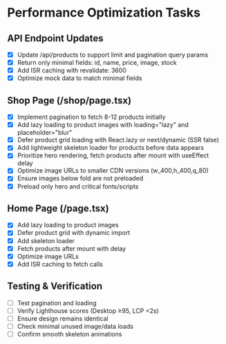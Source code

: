 # Performance Optimization Tasks

## API Endpoint Updates
- [x] Update /api/products to support limit and pagination query params
- [x] Return only minimal fields: id, name, price, image, stock
- [x] Add ISR caching with revalidate: 3600
- [x] Optimize mock data to match minimal fields

## Shop Page (/shop/page.tsx)
- [x] Implement pagination to fetch 8-12 products initially
- [x] Add lazy loading to product images with loading="lazy" and placeholder="blur"
- [x] Defer product grid loading with React.lazy or next/dynamic (SSR false)
- [x] Add lightweight skeleton loader for products before data appears
- [x] Prioritize hero rendering, fetch products after mount with useEffect delay
- [x] Optimize image URLs to smaller CDN versions (w_400,h_400,q_80)
- [x] Ensure images below fold are not preloaded
- [x] Preload only hero and critical fonts/scripts

## Home Page (/page.tsx)
- [x] Add lazy loading to product images
- [x] Defer product grid with dynamic import
- [x] Add skeleton loader
- [x] Fetch products after mount with delay
- [x] Optimize image URLs
- [x] Add ISR caching to fetch calls

## Testing & Verification
- [ ] Test pagination and loading
- [ ] Verify Lighthouse scores (Desktop ≥95, LCP <2s)
- [ ] Ensure design remains identical
- [ ] Check minimal unused image/data loads
- [ ] Confirm smooth skeleton animations
